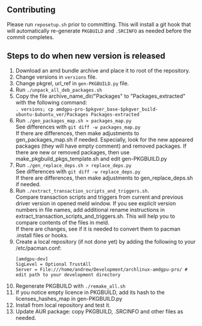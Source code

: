 ## Contributing

Please run `reposetup.sh` prior to committing. This will install a git hook
that will automatically re-generate `PKGBUILD` and `.SRCINFO` as needed
before the commit completes.

## Steps to do when new version is released
1. Download an amd bundle archive and place it to root of the repository.
1. Change versions in `versions` file.
1. Change pkgrel, url_ref in `gen-PKGBUILD.py` file.
1. Run `./unpack_all_deb_packages.sh`
1. Copy the file archive_name_dir/"Packages" to "Packages_extracted" with the following command:  
   `. versions; cp amdgpu-pro-$pkgver_base-$pkgver_build-ubuntu-$ubuntu_ver/Packages Packages-extracted`
1. Run `./gen_packages_map.sh > packages_map.py`  
   See differences with `git diff -w packages_map.py`  
   If there are differences, then make adjustments to gen_packages_map.sh if needed. Especially, look for the new appeared packages (they will have empty comment) and removed packages. If there are new or removed packages, then use make_pkgbuild_pkgs_template.sh and edit gen-PKGBUILD.py
1. Run `./gen_replace_deps.sh > replace_deps.py`  
   See differences with `git diff -w replace_deps.py`  
   If there are differences, then make adjustments to gen_replace_deps.sh if needed.
1. Run `./extract_transaction_scripts_and_triggers.sh`.  
   Compare transaction scripts and triggers from current and previous driver version in opened meld window.
   If you see explicit version numbers in file names, add additional rename instructions in extract_transaction_scripts_and_triggers.sh. This will help you to compare contents of the files in meld.  
   If there are changes, see if it is needed to convert them to pacman .install files or hooks.
1. Create a local repository (if not done yet) by adding the following to your /etc/pacman.conf:
    ```
    [amdgpu-dev]
    SigLevel = Optional TrustAll
    Server = File:///home/andrew/Development/archlinux-amdgpu-pro/ # edit path to your development directory
    ```
1. Regenerate PKGBUILD with `./remake_all.sh`
1. If you notice empty licence in PKGBUILD, add its hash to the licenses_hashes_map in gen-PKGBUILD.py
1. Install from local repository and test it.
1. Update AUR package: copy PKGBUILD, .SRCINFO and other files as needed.
